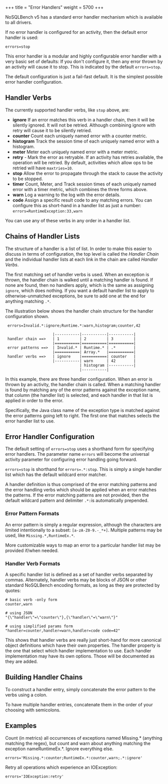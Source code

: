 +++
title = "Error Handlers"
weight = 5700
+++

NoSQLBench v5 has a standard error handler mechanism which is available to all drivers.

If no error handler is configured for an activity, then the default error handler is used:

    errors=stop

This error handler is a modular and highly configurable error handler with a very basic set of 
defaults: If you don't configure it, then any error thrown by an activity will cause it to 
stop. This is indicated by the default `errors=stop`.

The default configuration is just a fail-fast default. It is the simplest possible error handler
configuration.

## Handler Verbs

The currently supported handler verbs, like `stop` above, are:

* **ignore** If an error matches this verb in a handler chain, then it will be silently ignored.
  It will not be retried. Although combining ignore with retry will cause it to be silently retried.
* **counter** Count each uniquely named error with a counter metric.
* **histogram** Track the session time of each uniquely named error with a histogram.
* **meter** Meter each uniquely named error with a meter metric.
* **retry** - Mark the error as retryable. If an activity has retries available, the operation will
  be retried. By default, activities which allow ops to be retried will have `maxtries=10`.
* **stop** Allow the error to propagate through the stack to cause the activity to be stopped.
* **timer** Count, Meter, and Track session times of each uniquely named error with a timer metric,
  which combines the three forms above.
* **warn** Log a warning to the log with the error details.
* **code** Assign a specific result code to any matching errors. You can configure this as
  short-hand in a handler list as just a number: `errors=RuntimeException:33,warn`

You can use any of these verbs in any order in a handler list.

## Chains of Handler Lists

The structure of a handler is a list of list. In order to make this easier to discuss in terms of
configuration, the top level is called the _Handler Chain_ and the individual handler lists at each
link in the chain are called _Handler Verbs_.

The first matching set of handler verbs is used. When an exception is thrown, the handler chain 
is walked until a matching handler is found. If none are found, then no handlers apply, which is 
the same as assigning `ignore`, which does nothing. If you want a default handler list to apply 
to otherwise-unmatched exceptions, be sure to add one at the end for anything matching `.*`.

The illustration below shows the handler chain structure for the handler configuration shown.

     errors=Invalid.*:ignore;Runtime.*:warn,histogram;counter,42

                         |-----------|-----------|-----------|
     handler chain ==>   | 1         | 2         | 3         |
                         |===========|===========|===========|
     error patterns ==>  | Invalid.* | Runtime.* | .*        |
                         |===========| Array.*   |===========|
     handler verbs ==>   | ignore    |===========| counter   |
                         |-----------| warn      | 42        |
                                     | histogram |-----------|
                                     |-----------|

In this example, there are three handler configuration. When an error is thrown by an activity, the
handler chain is called. When a matching handler is found by matching any of the error patterns
against the exception name, that column (the handler list) is selected, and each handler in that
list is applied in order to the error.

Specifically, the Java class name of the exception type is matched against the error patterns going
left to right. The first one that matches selects the error handler list to use.

## Error Handler Configuration

The default setting of `errors=stop` uses a shorthand form for specifying error handlers. The
parameter name `errors` will become the universal activity parameter for configuring error handling
going forward.

`errors=stop` is shorthand for `errors=.*:stop`. This is simply a single handler list which has the
default wildcard error matcher.

A handler definition is thus comprised of the error matching patterns and the error handling verbs
which should be applied when an error matches the patterns. If the error matching patterns are not
provided, then the default wildcard pattern and delimiter `.*:`is automatically prepended.

### Error Pattern Formats

An error pattern is simply a regular expression, although the characters are limited intentionally
to a subset: `[a-zA-Z0-9.-_*+]`. Multiple patterns may be used, like `Missing.*,RuntimeEx.*`.

More customizable ways to map an error to a particular handler list may be provided if/when needed.

### Handler Verb Formats

A specific handler list is defined as a set of handler verbs separated by commas. Alternately,
handler verbs may be blocks of JSON or other standard NoSQLBench encoding formats, as long as they
are protected by quotes:

    # basic verb -only form
    counter,warn

    # using JSON
    "{\"handler\"=\"counter\"},{\"handler\"=\"warn\"}"

    # using simplified params form
    "handler=counter,handler=warn,handler=code code=42"

This shows that handler verbs are really just short-hand for more canonical object definitions which
have their own properties. The handler property is the one that select which handler implementation
to use. Each handler implementation may have its own options. Those will be documented as they are
added.

## Building Handler Chains

To construct a handler entry, simply concatenate the error pattern to the verbs using a colon.

To have multiple handler entries, concatenate them in the order of your choosing with semicolons.

## Examples

Count (in metrics) all occurrences of exceptions named Missing.* (anything matching the regex), but
count and warn about anything matching the exception nameRuntimeEx.*. Ignore everything else.

    errors='Missing.*:counter;RuntimeEx.*:counter,warn;.*:ignore'

Retry all operations which experience an IOException:

    errors='IOException:retry'

